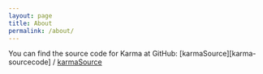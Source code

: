 ```yaml
---
layout: page
title: About
permalink: /about/
---
```



You can find the source code for Karma at GitHub:
[karmaSource][karma-sourcecode] /
[karmaSource](https://github.com/pettaa123/Karma)
